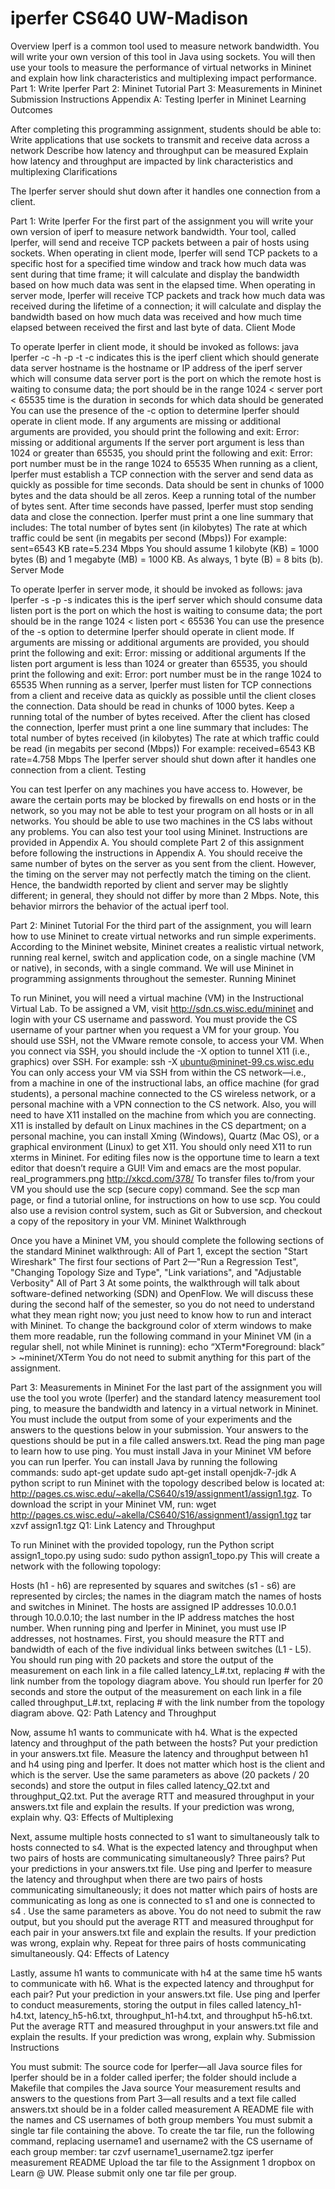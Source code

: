 # iperfer CS640 UW-Madison

Overview
Iperf is a common tool used to measure network bandwidth. You will write your own version of this tool in Java using sockets. You will then use your tools to measure the performance of virtual networks in Mininet and explain how link characteristics and multiplexing impact performance. Part 1: Write Iperfer Part 2: Mininet Tutorial Part 3: Measurements in Mininet Submission Instructions Appendix A: Testing Iperfer in Mininet Learning Outcomes

After completing this programming assignment, students should be able to: Write applications that use sockets to transmit and receive data across a network Describe how latency and throughput can be measured Explain how latency and throughput are impacted by link characteristics and multiplexing Clarifications

The Iperfer server should shut down after it handles one connection from a client.

Part 1: Write Iperfer
For the first part of the assignment you will write your own version of iperf to measure network bandwidth. Your tool, called Iperfer, will send and receive TCP packets between a pair of hosts using sockets. When operating in client mode, Iperfer will send TCP packets to a specific host for a specified time window and track how much data was sent during that time frame; it will calculate and display the bandwidth based on how much data was sent in the elapsed time. When operating in server mode, Iperfer will receive TCP packets and track how much data was received during the lifetime of a connection; it will calculate and display the bandwidth based on how much data was received and how much time elapsed between received the first and last byte of data. Client Mode

To operate Iperfer in client mode, it should be invoked as follows: java Iperfer -c -h -p -t -c indicates this is the iperf client which should generate data server hostname is the hostname or IP address of the iperf server which will consume data server port is the port on which the remote host is waiting to consume data; the port should be in the range 1024 < server port < 65535 time is the duration in seconds for which data should be generated You can use the presence of the -c option to determine Iperfer should operate in client mode. If any arguments are missing or additional arguments are provided, you should print the following and exit: Error: missing or additional arguments If the server port argument is less than 1024 or greater than 65535, you should print the following and exit: Error: port number must be in the range 1024 to 65535 When running as a client, Iperfer must establish a TCP connection with the server and send data as quickly as possible for time seconds. Data should be sent in chunks of 1000 bytes and the data should be all zeros. Keep a running total of the number of bytes sent. After time seconds have passed, Iperfer must stop sending data and close the connection. Iperfer must print a one line summary that includes: The total number of bytes sent (in kilobytes) The rate at which traffic could be sent (in megabits per second (Mbps)) For example: sent=6543 KB rate=5.234 Mbps You should assume 1 kilobyte (KB) = 1000 bytes (B) and 1 megabyte (MB) = 1000 KB. As always, 1 byte (B) = 8 bits (b). Server Mode

To operate Iperfer in server mode, it should be invoked as follows: java Iperfer -s -p -s indicates this is the iperf server which should consume data listen port is the port on which the host is waiting to consume data; the port should be in the range 1024 < listen port < 65536 You can use the presence of the -s option to determine Iperfer should operate in client mode. If arguments are missing or additional arguments are provided, you should print the following and exit: Error: missing or additional arguments If the listen port argument is less than 1024 or greater than 65535, you should print the following and exit: Error: port number must be in the range 1024 to 65535 When running as a server, Iperfer must listen for TCP connections from a client and receive data as quickly as possible until the client closes the connection. Data should be read in chunks of 1000 bytes. Keep a running total of the number of bytes received. After the client has closed the connection, Iperfer must print a one line summary that includes: The total number of bytes received (in kilobytes) The rate at which traffic could be read (in megabits per second (Mbps)) For example: received=6543 KB rate=4.758 Mbps The Iperfer server should shut down after it handles one connection from a client. Testing

You can test Iperfer on any machines you have access to. However, be aware the certain ports may be blocked by firewalls on end hosts or in the network, so you may not be able to test your program on all hosts or in all networks. You should be able to use two machines in the CS labs without any problems. You can also test your tool using Mininet. Instructions are provided in Appendix A. You should complete Part 2 of this assignment before following the instructions in Appendix A. You should receive the same number of bytes on the server as you sent from the client. However, the timing on the server may not perfectly match the timing on the client. Hence, the bandwidth reported by client and server may be slightly different; in general, they should not differ by more than 2 Mbps. Note, this behavior mirrors the behavior of the actual iperf tool.

Part 2: Mininet Tutorial
For the third part of the assignment, you will learn how to use Mininet to create virtual networks and run simple experiments. According to the Mininet website, Mininet creates a realistic virtual network, running real kernel, switch and application code, on a single machine (VM or native), in seconds, with a single command. We will use Mininet in programming assignments throughout the semester. Running Mininet

To run Mininet, you will need a virtual machine (VM) in the Instructional Virtual Lab. To be assigned a VM, visit http://sdn.cs.wisc.edu/mininet and login with your CS username and password. You must provide the CS username of your partner when you request a VM for your group. You should use SSH, not the VMware remote console, to access your VM. When you connect via SSH, you should include the -X option to tunnel X11 (i.e., graphics) over SSH. For example: ssh -X ubuntu@mininet-99.cs.wisc.edu You can only access your VM via SSH from within the CS network—i.e., from a machine in one of the instructional labs, an office machine (for grad students), a personal machine connected to the CS wireless network, or a personal machine with a VPN connection to the CS network. Also, you will need to have X11 installed on the machine from which you are connecting. X11 is installed by default on Linux machines in the CS department; on a personal machine, you can install Xming (Windows), Quartz (Mac OS), or a graphical environment (Linux) to get X11. You should only need X11 to run xterms in Mininet. For editing files now is the opportune time to learn a text editor that doesn’t require a GUI! Vim and emacs are the most popular. real_programmers.png http://xkcd.com/378/ To transfer files to/from your VM you should use the scp (secure copy) command. See the scp man page, or find a tutorial online, for instructions on how to use scp. You could also use a revision control system, such as Git or Subversion, and checkout a copy of the repository in your VM. Mininet Walkthrough

Once you have a Mininet VM, you should complete the following sections of the standard Mininet walkthrough: All of Part 1, except the section "Start Wireshark" The first four sections of Part 2—"Run a Regression Test", "Changing Topology Size and Type", "Link variations", and "Adjustable Verbosity" All of Part 3 At some points, the walkthrough will talk about software-defined networking (SDN) and OpenFlow. We will discuss these during the second half of the semester, so you do not need to understand what they mean right now; you just need to know how to run and interact with Mininet. To change the background color of xterm windows to make them more readable, run the following command in your Mininet VM (in a regular shell, not while Mininet is running): echo “XTerm*Foreground: black” > ~mininet/XTerm You do not need to submit anything for this part of the assignment.

Part 3: Measurements in Mininet
For the last part of the assignment you will use the tool you wrote (Iperfer) and the standard latency measurement tool ping, to measure the bandwidth and latency in a virtual network in Mininet. You must include the output from some of your experiments and the answers to the questions below in your submission. Your answers to the questions should be put in a file called answers.txt. Read the ping man page to learn how to use ping. You must install Java in your Mininet VM before you can run Iperfer. You can install Java by running the following commands: sudo apt-get update sudo apt-get install openjdk-7-jdk A python script to run Mininet with the topology described below is located at: http://pages.cs.wisc.edu/~akella/CS640/s19/assignment1/assign1.tgz. To download the script in your Mininet VM, run: wget http://pages.cs.wisc.edu/~akella/CS640/S16/assignment1/assign1.tgz tar xzvf assign1.tgz Q1: Link Latency and Throughput

To run Mininet with the provided topology, run the Python script assign1_topo.py using sudo: sudo python assign1_topo.py This will create a network with the following topology:

Hosts (h1 - h6) are represented by squares and switches (s1 - s6) are represented by circles; the names in the diagram match the names of hosts and switches in Mininet. The hosts are assigned IP addresses 10.0.0.1 through 10.0.0.10; the last number in the IP address matches the host number. When running ping and Iperfer in Mininet, you must use IP addresses, not hostnames. First, you should measure the RTT and bandwidth of each of the five individual links between switches (L1 - L5). You should run ping with 20 packets and store the output of the measurement on each link in a file called latency_L#.txt, replacing # with the link number from the topology diagram above. You should run Iperfer for 20 seconds and store the output of the measurement on each link in a file called throughput_L#.txt, replacing # with the link number from the topology diagram above. Q2: Path Latency and Throughput

Now, assume h1 wants to communicate with h4. What is the expected latency and throughput of the path between the hosts? Put your prediction in your answers.txt file. Measure the latency and throughput between h1 and h4 using ping and Iperfer. It does not matter which host is the client and which is the server. Use the same parameters as above (20 packets / 20 seconds) and store the output in files called latency_Q2.txt and throughput_Q2.txt. Put the average RTT and measured throughput in your answers.txt file and explain the results. If your prediction was wrong, explain why. Q3: Effects of Multiplexing

Next, assume multiple hosts connected to s1 want to simultaneously talk to hosts connected to s4. What is the expected latency and throughput when two pairs of hosts are communicating simultaneously? Three pairs? Put your predictions in your answers.txt file. Use ping and Iperfer to measure the latency and throughput when there are two pairs of hosts communicating simultaneously; it does not matter which pairs of hosts are communicating as long as one is connected to s1 and one is connected to s4 . Use the same parameters as above. You do not need to submit the raw output, but you should put the average RTT and measured throughput for each pair in your answers.txt file and explain the results. If your prediction was wrong, explain why. Repeat for three pairs of hosts communicating simultaneously. Q4: Effects of Latency

Lastly, assume h1 wants to communicate with h4 at the same time h5 wants to communicate with h6. What is the expected latency and throughput for each pair? Put your prediction in your answers.txt file. Use ping and Iperfer to conduct measurements, storing the output in files called latency_h1-h4.txt, latency_h5-h6.txt, throughput_h1-h4.txt, and throughput h5-h6.txt. Put the average RTT and measured throughput in your answers.txt file and explain the results. If your prediction was wrong, explain why. Submission Instructions

You must submit: The source code for Iperfer—all Java source files for Iperfer should be in a folder called iperfer; the folder should include a Makefile that compiles the Java source Your measurement results and answers to the questions from Part 3—all results and a text file called answers.txt should be in a folder called measurement A README file with the names and CS usernames of both group members You must submit a single tar file containing the above. To create the tar file, run the following command, replacing username1 and username2 with the CS username of each group member: tar czvf username1_username2.tgz iperfer measurement README Upload the tar file to the Assignment 1 dropbox on Learn @ UW. Please submit only one tar file per group.

